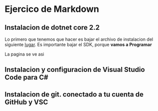 
# Ejercico de Markdown

## Instalacion de dotnet core 2.2
Lo primero que tenemos que hacer
es bajar el archivo de instalacion del siguiente
[lugar](https://dotnet.microsoft.com/download/dotnet-core/3.0).
Es importante bajar el SDK, porque **vamos a Programar**

La pagina se ve asi


## Instalacion y configuracion de Visual Studio Code para C#


## Instalacion de git. conectado a tu cuenta de GitHub y VSC